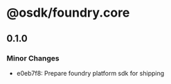 # @osdk/foundry.core

## 0.1.0

### Minor Changes

- e0eb7f8: Prepare foundry platform sdk for shipping
